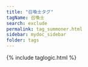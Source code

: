 ```yaml
---
title: "召喚士タグ"
tagName: 召喚士
search: exclude
permalink: tag_summoner.html
sidebar: mydoc_sidebar
folder: tags
---
```

{% include taglogic.html %}
